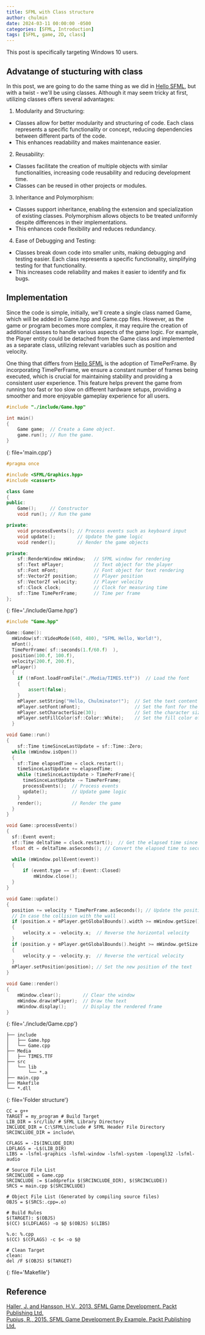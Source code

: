 ```yaml
---
title: SFML with Class structure
author: chulmin
date: 2024-03-11 00:00:00 -0500
categories: [SFML, Introduction]
tags: [SFML, game, 2D, class]
---
```


This post is specifically targeting Windows 10 users.

## Advatange of stucturing with class

In this post, we are going to do the same thing as we did in [Hello SFML](https://chulminator.github.io/posts/Hello_SFML/), but with a twist - we'll be using classes. Although it may seem tricky at first, utilizing classes offers several advantages:

1. Modularity and Structuring:
  - Classes allow for better modularity and structuring of code. Each class represents a specific functionality or concept, reducing dependencies between different parts of the code.
  - This enhances readability and makes maintenance easier.

2. Reusability:
  - Classes facilitate the creation of multiple objects with similar functionalities, increasing code reusability and reducing development time.
  - Classes can be reused in other projects or modules.

3. Inheritance and Polymorphism:
  - Classes support inheritance, enabling the extension and specialization of existing classes. Polymorphism allows objects to be treated uniformly despite differences in their implementations.
  - This enhances code flexibility and reduces redundancy.

4. Ease of Debugging and Testing:
  - Classes break down code into smaller units, making debugging and testing easier. Each class represents a specific functionality, simplifying testing for that functionality.
  - This increases code reliability and makes it easier to identify and fix bugs.

## Implementation 
Since the code is simple, initially, we'll create a single class named Game, which will be added in Game.hpp and Game.cpp files. However, as the game or program becomes more complex, it may require the creation of additional classes to handle various aspects of the game logic. For example, the Player entity could be detached from the Game class and implemented as a separate class, utilizing relevant variables such as position and velocity.

One thing that differs from [Hello SFML](https://chulminator.github.io/posts/Hello_SFML/) is the adoption of TimePerFrame. By incorporating TimePerFrame, we ensure a constant number of frames being executed, which is crucial for maintaining stability and providing a consistent user experience. This feature helps prevent the game from running too fast or too slow on different hardware setups, providing a smoother and more enjoyable gameplay experience for all users.


```cpp
#include "./include/Game.hpp"

int main()
{
    Game game;  // Create a Game object.
    game.run(); // Run the game.
}
```
{: file='main.cpp'}




```cpp
#pragma once

#include <SFML/Graphics.hpp>
#include <cassert>

class Game
{
public:
    Game();     // Constructor
    void run(); // Run the game

private:
    void processEvents(); // Process events such as keyboard input
    void update();        // Update the game logic
    void render();        // Render the game objects

private:
    sf::RenderWindow mWindow;   // SFML window for rendering
    sf::Text mPlayer;           // Text object for the player
    sf::Font mFont;             // Font object for text rendering
    sf::Vector2f position;      // Player position
    sf::Vector2f velocity;      // Player velocity
    sf::Clock clock;            // Clock for measuring time
    sf::Time TimePerFrame;      // Time per frame
};

```
{: file='./include/Game.hpp'}



```cpp
#include "Game.hpp"

Game::Game():
  mWindow(sf::VideoMode(640, 480), "SFML Hello, World!"),
  mFont(),
  TimePerFrame( sf::seconds(1.f/60.f)  ),
  position(100.f, 100.f),
  velocity(200.f, 200.f),
  mPlayer()
  {
    if (!mFont.loadFromFile("./Media/TIMES.ttf"))  // Load the font
    {
        assert(false);
    }
    mPlayer.setString("Hello, Chulminator!");  // Set the text content
    mPlayer.setFont(mFont);                    // Set the font for the text
    mPlayer.setCharacterSize(30);              // Set the character size of the text
    mPlayer.setFillColor(sf::Color::White);    // Set the fill color of the text
  }

void Game::run()
{
	sf::Time timeSinceLastUpdate = sf::Time::Zero;
  while (mWindow.isOpen())
  {
    sf::Time elapsedTime = clock.restart();
    timeSinceLastUpdate += elapsedTime;
    while (timeSinceLastUpdate > TimePerFrame){    
      timeSinceLastUpdate -= TimePerFrame;
      processEvents();  // Process events
      update();         // Update game logic
    }
    render();           // Render the game
  }
}

void Game::processEvents()
{
  sf::Event event;
  sf::Time deltaTime = clock.restart();  // Get the elapsed time since the last frame and restart the clock
  float dt = deltaTime.asSeconds(); // Convert the elapsed time to seconds

  while (mWindow.pollEvent(event))
  {
      if (event.type == sf::Event::Closed)
          mWindow.close();
  }
}

void Game::update()
{
  position += velocity * TimePerFrame.asSeconds(); // Update the position of the text based on its velocity and the elapsed time
  // In case the collision with the wall 
  if (position.x + mPlayer.getGlobalBounds().width >= mWindow.getSize().x || position.x <= 0)
  {
      velocity.x = -velocity.x;  // Reverse the horizontal velocity
  }
  if (position.y + mPlayer.getGlobalBounds().height >= mWindow.getSize().y || position.y <= 0)
  {
      velocity.y = -velocity.y;  // Reverse the vertical velocity
  }
  mPlayer.setPosition(position); // Set the new position of the text
}

void Game::render()
{
    mWindow.clear();        // Clear the window
    mWindow.draw(mPlayer);  // Draw the text
    mWindow.display();      // Display the rendered frame
}

```
{: file='./include/Game.cpp'}

```
├── include
│   ├── Game.hpp
│   └── Game.cpp
├── Media
│   ├── TIMES.TTF
├── src
│   └── lib
│       └── *.a
├── main.cpp
├── Makefile
└── *.dll
```
{: file='Folder structure'}


```shell
CC = g++
TARGET = my_program # Build Target
LIB_DIR = src/lib/ # SFML Library Directory
INCLUDE_DIR = C:\SFML\include # SFML Header File Directory
SRCINCLUDE_DIR = include\

CFLAGS = -I$(INCLUDE_DIR)
LDFLAGS = -L$(LIB_DIR)
LIBS = -lsfml-graphics -lsfml-window -lsfml-system -lopengl32 -lsfml-audio

# Source File List
SRCINCLUDE = Game.cpp
SRCINCLUDE := $(addprefix $(SRCINCLUDE_DIR), $(SRCINCLUDE))
SRCS = main.cpp $(SRCINCLUDE)

# Object File List (Generated by compiling source files)
OBJS = $(SRCS:.cpp=.o)

# Build Rules
$(TARGET): $(OBJS)
$(CC) $(LDFLAGS) -o $@ $(OBJS) $(LIBS)

%.o: %.cpp
$(CC) $(CFLAGS) -c $< -o $@

# Clean Target
clean:
del /F $(OBJS) $(TARGET)
```
{: file='Makefile'}

## Reference
[Haller, J. and Hansson, H.V., 2013. SFML Game Development. Packt Publishing Ltd.](https://www.packtpub.com/product/sfml-game-development)<br>
[Pupius, R., 2015. SFML Game Development By Example. Packt Publishing Ltd.](https://www.packtpub.com/product/sfml-game-development-by-example)

